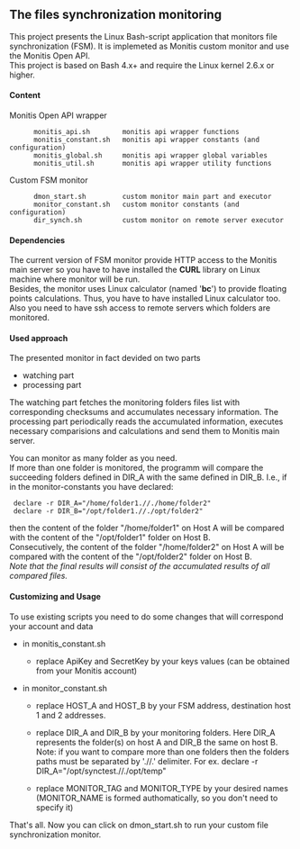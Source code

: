 ## The files synchronization monitoring

This project presents the Linux Bash-script application that monitors file synchronization (FSM). It is implemeted as Monitis custom monitor and use the Monitis Open API.  
This project is based on Bash 4.x+ and require the Linux kernel 2.6.x or higher.

#### Content  

   Monitis Open API wrapper  

          monitis_api.sh        monitis api wrapper functions  
          monitis_constant.sh   monitis api wrapper constants (and configuration)  
          monitis_global.sh     monitis api wrapper global variables  
          monitis_util.sh       monitis api wrapper utility functions  

   Custom FSM monitor  

		  dmon_start.sh         custom monitor main part and executor  
          monitor_constant.sh   custom monitor constants (and configuration)  
          dir_synch.sh          custom monitor on remote server executor

#### Dependencies  

The current version of FSM monitor provide HTTP access to the Monitis main server so you have to have installed the __CURL__ library on Linux  machine where monitor will be run.  
Besides, the monitor uses Linux calculator (named '__bc__') to provide floating points calculations. Thus, you have to have installed Linux calculator too.  Also you need to have 
ssh access to remote servers which folders are monitored.
 
#### Used approach

The presented monitor in fact devided on two parts  

   - watching part
   - processing part

The watching part fetches the monitoring folders files list with corresponding checksums and accumulates necessary information. 
The processing part periodically reads the accumulated information, executes necessary comparisions and calculations and send them to Monitis main server.  
 
You can monitor as many folder as you need.   
If more than one folder is monitored, the programm will compare the succeeding folders defined in DIR_A with the same defined in DIR_B. 
I.e., if in the monitor-constants you  have declared:   

     declare -r DIR_A="/home/folder1.//./home/folder2"
     declare -r DIR_B="/opt/folder1.//./opt/folder2"

then the content of the folder "/home/folder1" on Host A will be compared with the content of the "/opt/folder1" folder on Host B.   
Consecutively, the content of the folder "/home/folder2" on Host A will be compared with the content of the "/opt/folder2" folder on Host B.   
_Note that the final results will consist of the accumulated results of all compared files._  

#### Customizing and Usage 

To use existing scripts you need to do some changes that will correspond your account and data  

   - in monitis_constant.sh  
       - replace ApiKey and SecretKey by your keys values (can be obtained from your Monitis account)  

   - in monitor_constant.sh   
       - replace HOST_A and HOST_B by your FSM address, destination host 1 and 2 addresses.
	   
       - replace DIR_A and DIR_B by your monitoring folders. Here DIR_A represents the folder(s) on host A and DIR_B the same on host B. Note: if you want 
	     to compare more than one folders then the folders paths must be separated by './/.' delimiter. For ex. declare -r DIR_A="/opt/synctest.//./opt/temp"
		 
       - replace MONITOR_TAG and MONITOR_TYPE by your desired names   
         (MONITOR_NAME is formed authomatically, so you don't need to specify it)

That's all. Now you can click on dmon_start.sh to run your custom file synchronization monitor.  

